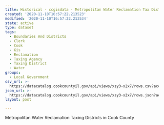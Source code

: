 ```yaml
---
title: Historical - ccgisdata - Metropolitan Water Reclamation Tax Dist 2015
created: '2020-11-10T16:57:22.213523'
modified: '2020-11-10T16:57:22.213534'
state: active
type: dataset
tags:
  - Boundaries And Districts
  - Clerk
  - Cook
  - Gis
  - Reclamation
  - Taxing Agency
  - Taxing District
  - Water
groups:
  - Local Government
csv_url: >-
  https://datacatalog.cookcountyil.gov/api/views/xzy3-x2x7/rows.csv?accessType=DOWNLOAD
json_url: >-
  https://datacatalog.cookcountyil.gov/api/views/xzy3-x2x7/rows.json?accessType=DOWNLOAD
layout: post

---
```

Metropolitan Water Reclamation Taxing Districts in Cook County
